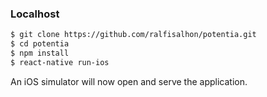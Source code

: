 ### Localhost

```sh
$ git clone https://github.com/ralfisalhon/potentia.git
$ cd potentia
$ npm install
$ react-native run-ios
```

An iOS simulator will now open and serve the application.
